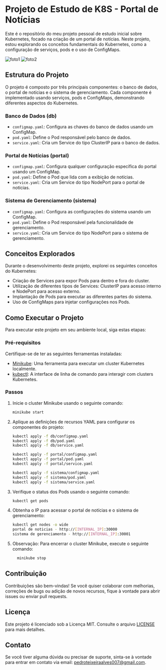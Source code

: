 # Projeto de Estudo de K8S - Portal de Notícias

Este é o repositório do meu projeto pessoal de estudo inicial sobre Kubernetes, focado na criação de um portal de notícias. Neste projeto, estou explorando os conceitos fundamentais do Kubernetes, como a configuração de serviços, pods e o uso de ConfigMaps.

![foto1](https://github.com/PedroTeixeiraa/portal-noticias-k8s/assets/54821438/b1223820-c91e-46bd-b6a4-0d9a786eb8a2)
![foto2](https://github.com/PedroTeixeiraa/portal-noticias-k8s/assets/54821438/b567771f-7dbb-47ee-b894-04a0f4660787)

## Estrutura do Projeto
O projeto é composto por três principais componentes: o banco de dados, o portal de notícias e o sistema de gerenciamento. Cada componente é implementado usando serviços, pods e ConfigMaps, demonstrando diferentes aspectos do Kubernetes.

### Banco de Dados (db)

- `configmap.yaml`: Configura as chaves do banco de dados usando um ConfigMap.
- `pod.yaml`: Define o Pod responsável pelo banco de dados.
- `service.yaml`: Cria um Service do tipo ClusterIP para o banco de dados.

### Portal de Notícias (portal)

- `configmap.yaml`: Configura qualquer configuração específica do portal usando um ConfigMap.
- `pod.yaml`: Define o Pod que lida com a exibição de notícias.
- `service.yaml`: Cria um Service do tipo NodePort para o portal de notícias.

### Sistema de Gerenciamento (sistema)

- `configmap.yaml`: Configura as configurações do sistema usando um ConfigMap.
- `pod.yaml`: Define o Pod responsável pela funcionalidade de gerenciamento.
- `service.yaml`: Cria um Service do tipo NodePort para o sistema de gerenciamento.

## Conceitos Explorados

Durante o desenvolvimento deste projeto, explorei os seguintes conceitos do Kubernetes:

- Criação de Services para expor Pods para dentro e fora do cluster.
- Utilização de diferentes tipos de Services: ClusterIP para acesso interno e NodePort para acesso externo.
- Implantação de Pods para executar as diferentes partes do sistema.
- Uso de ConfigMaps para injetar configurações nos Pods.

## Como Executar o Projeto

Para executar este projeto em seu ambiente local, siga estas etapas:

### Pré-requisitos

Certifique-se de ter as seguintes ferramentas instaladas:

- [Minikube](https://minikube.sigs.k8s.io/docs/start/): Uma ferramenta para executar um cluster Kubernetes localmente.
- [kubectl](https://kubernetes.io/docs/tasks/tools/): A interface de linha de comando para interagir com clusters Kubernetes.

### Passos

1. Inicie o cluster Minikube usando o seguinte comando:

   ```bash
   minikube start
   ```
2. Aplique as definições de recursos YAML para configurar os componentes do projeto:
    ```bash
    kubectl apply -f db/configmap.yaml
    kubectl apply -f db/pod.yaml
    kubectl apply -f db/service.yaml

    kubectl apply -f portal/configmap.yaml
    kubectl apply -f portal/pod.yaml
    kubectl apply -f portal/service.yaml

    kubectl apply -f sistema/configmap.yaml
    kubectl apply -f sistema/pod.yaml
    kubectl apply -f sistema/service.yaml
    ```
3. Verifique o status dos Pods usando o seguinte comando:
   ```bash
   kubectl get pods
   ```

4. Obtenha o IP para acessar o portal de notícias e o sistema de gerenciamento:
    ```bash
    kubectl get nodes -o wide
    portal de noticias - http://[INTERNAL_IP]:30000
    sistema de gerenciamento - http://[INTERNAL_IP]:30001
    ```

5. Observação: Para encerrar o cluster Minikube, execute o seguinte comando:
    ```bash
      minikube stop
    ```

## Contribuição

Contribuições são bem-vindas! Se você quiser colaborar com melhorias, correções de bugs ou adição de novos recursos, fique à vontade para abrir issues ou enviar pull requests.

## Licença

Este projeto é licenciado sob a Licença MIT. Consulte o arquivo [LICENSE](https://github.com/PedroTeixeiraa/portal-noticias-k8s/blob/master/LICENSE) para mais detalhes.

## Contato

Se você tiver alguma dúvida ou precisar de suporte, sinta-se à vontade para entrar em contato via email: pedroteixeiraalves007@gmail.com.
    